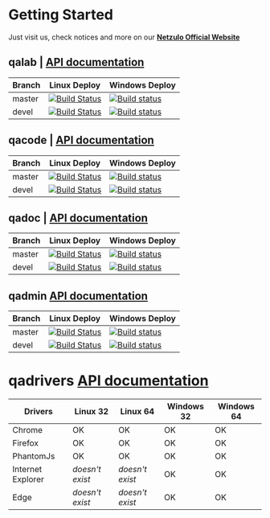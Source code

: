 # Getting Started

Just visit us, check notices and more on our **[Netzulo Official Website](https://netzulo.com/)**

## qalab | **[API documentation](/qalab/)**


| Branch  | Linux Deploy | Windows Deploy |
| ------------- | ------------- |  ------------- |
| master  | [![Build Status](https://travis-ci.org/netzulo/qalab.svg?branch=master)](https://travis-ci.org/netzulo/qalab)  | [![Build status](https://ci.appveyor.com/api/projects/status/f4orjhi6vjgsxxq9/branch/master?svg=true)](https://ci.appveyor.com/project/netzulo/qalab-v060g/branch/master)  |
| devel  | [![Build Status](https://travis-ci.org/netzulo/qalab.svg?branch=devel)](https://travis-ci.org/netzulo/qalab)  | [![Build status](https://ci.appveyor.com/api/projects/status/f4orjhi6vjgsxxq9/branch/devel?svg=true)](https://ci.appveyor.com/project/netzulo/qalab-v060g/branch/devel)  |


## qacode | **[API documentation](/qacode/)**

| Branch  | Linux Deploy | Windows Deploy |
| ------------- | ------------- |  ------------- |
| master  | [![Build Status](https://travis-ci.org/netzulo/qacode.svg?branch=master)](https://travis-ci.org/netzulo/qacode)  | [![Build status](https://ci.appveyor.com/api/projects/status/4a0tc5pis1bykt9x/branch/master?svg=true)](https://ci.appveyor.com/project/netzulo/qacode/branch/master)  |
| devel  | [![Build Status](https://travis-ci.org/netzulo/qacode.svg?branch=devel)](https://travis-ci.org/netzulo/qacode)  | [![Build status](https://ci.appveyor.com/api/projects/status/4a0tc5pis1bykt9x/branch/devel?svg=true)](https://ci.appveyor.com/project/netzulo/qacode/branch/devel)  |


## qadoc | **[API documentation](/qadoc/)**

| Branch  | Linux Deploy | Windows Deploy |
| ------------- | ------------- |  ------------- |
| master  | [![Build Status](https://travis-ci.org/netzulo/qadoc.svg?branch=master)](https://travis-ci.org/netzulo/qadoc)  | [![Build status](https://ci.appveyor.com/api/projects/status/o70qi0ykpagrgte2/branch/master?svg=true)](https://ci.appveyor.com/project/netzulo/qadoc/branch/master)  |
| devel  | [![Build Status](https://travis-ci.org/netzulo/qadoc.svg?branch=devel)](https://travis-ci.org/netzulo/qadoc)  | [![Build status](https://ci.appveyor.com/api/projects/status/o70qi0ykpagrgte2/branch/devel?svg=true)](https://ci.appveyor.com/project/netzulo/qadoc/branch/devel)  |


## qadmin  **[API documentation](/qadmin/)**

| Branch  | Linux Deploy | Windows Deploy |
| ------------- | ------------- |  ------------- |
| master  | [![Build Status](https://travis-ci.org/netzulo/qadmin.svg?branch=master)](https://travis-ci.org/netzulo/qadmin)  | [![Build status](https://ci.appveyor.com/api/projects/status/qrb3o3qdeg3qv9eq/branch/master?svg=true)](https://ci.appveyor.com/project/netzulo/qadmin/branch/master)  |
| devel  | [![Build Status](https://travis-ci.org/netzulo/qadmin.svg?branch=devel)](https://travis-ci.org/netzulo/qadmin)  | [![Build status](https://ci.appveyor.com/api/projects/status/qrb3o3qdeg3qv9eq/branch/devel?svg=true)](https://ci.appveyor.com/project/netzulo/qadmin/branch/devel)  |


# qadrivers  **[API documentation](/qadrivers/)**

| Drivers  | Linux 32 | Linux 64 |  Windows 32 | Windows 64 |
| ------------- | ------------- |  ------------- |  ------------- |  ------------- |
| Chrome |  OK |  OK |  OK |  OK |
| Firefox |  OK |  OK |  OK |  OK |
| PhantomJs |  OK |  OK |  OK |  OK |
| Internet Explorer |  _doesn't exist_ |  _doesn't exist_ |  OK |  OK |
| Edge |  _doesn't exist_ |  _doesn't exist_ |  OK |  OK |